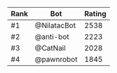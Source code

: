 Rank|Bot|Rating
---|---|---
#1|@NilatacBot|2538
#2|@anti-bot|2223
#3|@CatNail|2028
#4|@pawnrobot|1845
